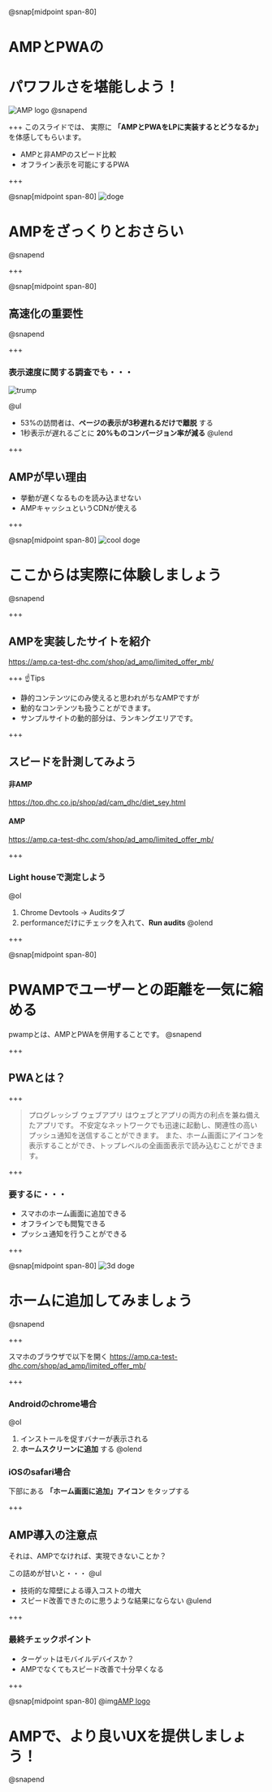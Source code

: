 @snap[midpoint span-80]
# AMPとPWAの
# パワフルさを堪能しよう！
![AMP logo](assets/images/amp_logo.png)
@snapend

+++
このスライドでは、
実際に __「AMPとPWAをLPに実装するとどうなるか」__ を体感してもらいます。

- AMPと非AMPのスピード比較
- オフライン表示を可能にするPWA

+++

@snap[midpoint span-80]
![doge](assets/images/doge.png)
# AMPをざっくりとおさらい
@snapend

+++

@snap[midpoint span-80]
## 高速化の重要性
@snapend

+++
### 表示速度に関する調査でも・・・
![trump](assets/images/trump-eclipse.png)

@ul
- 53%の訪問者は、__ページの表示が3秒遅れるだけで離脱__ する
- 1秒表示が遅れるごとに __20%ものコンバージョン率が減る__
@ulend

+++

## AMPが早い理由
- 挙動が遅くなるものを読み込ませない
- AMPキャッシュというCDNが使える

+++

@snap[midpoint span-80]
![cool doge](assets/images/cool-doge.gif)
# ここからは実際に体験しましょう
@snapend

+++

## AMPを実装したサイトを紹介
https://amp.ca-test-dhc.com/shop/ad_amp/limited_offer_mb/

+++
☝️Tips
- 静的コンテンツにのみ使えると思われがちなAMPですが
- 動的なコンテンツも扱うことができます。
- サンプルサイトの動的部分は、ランキングエリアです。

+++

## スピードを計測してみよう
#### 非AMP
https://top.dhc.co.jp/shop/ad/cam_dhc/diet_sey.html

#### AMP
https://amp.ca-test-dhc.com/shop/ad_amp/limited_offer_mb/

+++

### Light houseで測定しよう
@ol
1. Chrome Devtools -> Auditsタブ
1. performanceだけにチェックを入れて、**Run audits**
@olend

+++

@snap[midpoint span-80]
# PWAMPでユーザーとの距離を一気に縮める
pwampとは、AMPとPWAを併用することです。
@snapend

+++

## PWAとは？

+++
> プログレッシブ ウェブアプリ はウェブとアプリの両方の利点を兼ね備えたアプリです。
> 不安定なネットワークでも迅速に起動し、関連性の高いプッシュ通知を送信することができます。
> また、ホーム画面にアイコンを表示することができ、トップレベルの全画面表示で読み込むことができます。

+++
### 要するに・・・

- スマホのホーム画面に追加できる
- オフラインでも閲覧できる
- プッシュ通知を行うことができる

+++

@snap[midpoint span-80]
![3d doge](assets/images/doge3d.gif)
# ホームに追加してみましょう
@snapend

+++

スマホのブラウザで以下を開く
https://amp.ca-test-dhc.com/shop/ad_amp/limited_offer_mb/

+++
### Androidのchrome場合
@ol
1. インストールを促すバナーが表示される
1. __ホームスクリーンに追加__ する
@olend

### iOSのsafari場合
下部にある __「ホーム画面に追加」アイコン__ をタップする

+++
## AMP導入の注意点
それは、AMPでなければ、実現できないことか？

この詰めが甘いと・・・
@ul
- 技術的な障壁による導入コストの増大
- スピード改善できたのに思うような結果にならない
@ulend

+++
### 最終チェックポイント
- ターゲットはモバイルデバイスか？
- AMPでなくてもスピード改善で十分早くなる


+++

@snap[midpoint span-80]
@img[AMP logo](assets/images/logo_yoshiko.png)
# AMPで、より良いUXを提供しましょう！
@snapend
